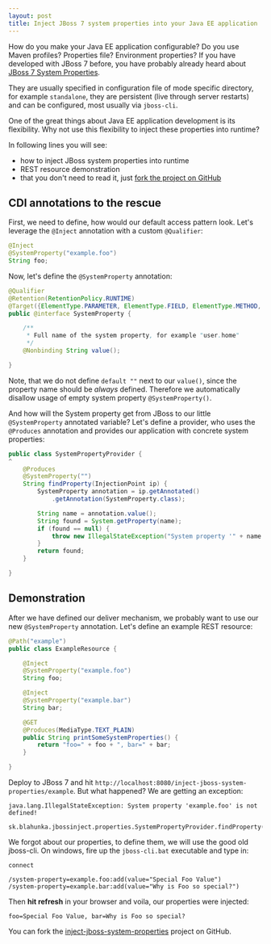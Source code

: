 ```yaml
---
layout: post
title: Inject JBoss 7 system properties into your Java EE application
---
```


How do you make your Java EE application configurable? Do you use Maven profiles? Properties file? Environment properties?
If you have developed with JBoss 7 before, you have probably already heard about [JBoss 7 System Properties](https://community.jboss.org/wiki/JBossAS7SystemProperties).

They are usually specified in configuration file of mode specific directory, for example ```standalone```, they are
persistent (live through server restarts) and can be configured, most usually via ```jboss-cli```.

One of the great things about Java EE application development is its flexibility. Why not use this flexibility to
inject these properties into runtime?

In following lines you will see:

* how to inject JBoss system properties into runtime
* REST resource demonstration
* that you don't need to read it, just [fork the project on GitHub](https://github.com/juraj-blahunka/site-examples/tree/master/inject-jboss-system-properties)


## CDI annotations to the rescue


First, we need to define, how would our default access pattern look. Let's leverage the ```@Inject``` annotation with a
custom ```@Qualifier```:

~~~ java
@Inject
@SystemProperty("example.foo")
String foo;
~~~

Now, let's define the ```@SystemProperty``` annotation:

~~~ java
@Qualifier
@Retention(RetentionPolicy.RUNTIME)
@Target({ElementType.PARAMETER, ElementType.FIELD, ElementType.METHOD, ElementType.TYPE})
public @interface SystemProperty {

	/**
	 * Full name of the system property, for example "user.home"
	 */
	@Nonbinding String value();

}
~~~

Note, that we do not define ```default ""``` next to our ```value()```, since the property name should be *always* defined.
Therefore we automatically disallow usage of empty system property ```@SystemProperty()```.

And how will the System property get from JBoss to our little ```@SystemProperty``` annotated variable?
Let's define a provider, who uses the ```@Produces``` annotation and provides our application with
concrete system properties:

~~~ java
public class SystemPropertyProvider {
^
	@Produces
	@SystemProperty("")
	String findProperty(InjectionPoint ip) {
		SystemProperty annotation = ip.getAnnotated()
			.getAnnotation(SystemProperty.class);

		String name = annotation.value();
		String found = System.getProperty(name);
		if (found == null) {
			throw new IllegalStateException("System property '" + name + "' is not defined!");
		}
		return found;
	}

}
~~~


## Demonstration

After we have defined our deliver mechanism, we probably want to use our new ```@SystemProperty``` annotation.
Let's define an example REST resource:

~~~ java
@Path("example")
public class ExampleResource {

	@Inject
	@SystemProperty("example.foo")
	String foo;

	@Inject
	@SystemProperty("example.bar")
	String bar;

	@GET
	@Produces(MediaType.TEXT_PLAIN)
	public String printSomeSystemProperties() {
		return "foo=" + foo + ", bar=" + bar;
	}

}
~~~

Deploy to JBoss 7 and hit ```http://localhost:8080/inject-jboss-system-properties/example```.
But what happened? We are getting an exception:

~~~
java.lang.IllegalStateException: System property 'example.foo' is not defined!
	sk.blahunka.jbossinject.properties.SystemPropertyProvider.findProperty(SystemPropertyProvider.java:15)
~~~

We forgot about our properties, to define them, we will use the good old jboss-cli.
On windows, fire up the ```jboss-cli.bat``` executable and type in:

~~~
connect

/system-property=example.foo:add(value="Special Foo Value")
/system-property=example.bar:add(value="Why is Foo so special?")
~~~

Then **hit refresh** in your browser and voila, our properties were injected:

~~~
foo=Special Foo Value, bar=Why is Foo so special?
~~~

You can fork the [inject-jboss-system-properties](https://github.com/juraj-blahunka/site-examples/tree/master/inject-jboss-system-properties) project on GitHub.
